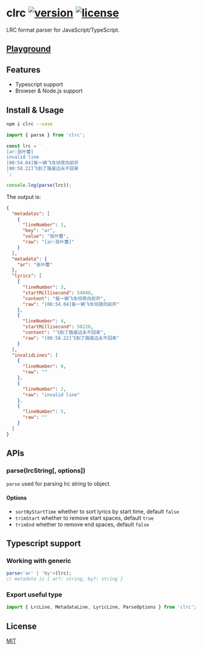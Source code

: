 # clrc [![version](https://img.shields.io/npm/v/clrc)](https://www.npmjs.com/package/clrc) [![license](https://img.shields.io/npm/l/clrc)](https://github.com/mebtte/react-lrc/blob/master/LICENSE)

LRC format parser for JavaScript/TypeScript.

## [Playground](https://mebtte.github.io/clrc)

## Features

- Typescript support
- Browser & Node.js support

## Install & Usage

```bash
npm i clrc --save
```

```js
import { parse } from 'clrc';

const lrc = `
[ar:张叶蕾]
invalid line
[00:54.04]每一辆飞车彻夜向前开
[00:58.22]飞到了路崖边永不回来
`;

console.log(parse(lrc));
```

The output is:

```json
{
  "metadatas": [
    {
      "lineNumber": 1,
      "key": "ar",
      "value": "张叶蕾",
      "raw": "[ar:张叶蕾]"
    }
  ],
  "metadata": {
    "ar": "张叶蕾"
  },
  "lyrics": [
    {
      "lineNumber": 3,
      "startMillisecond": 54040,
      "content": "每一辆飞车彻夜向前开",
      "raw": "[00:54.04]每一辆飞车彻夜向前开"
    },
    {
      "lineNumber": 4,
      "startMillisecond": 58220,
      "content": "飞到了路崖边永不回来",
      "raw": "[00:58.22]飞到了路崖边永不回来"
    }
  ],
  "invalidLines": [
    {
      "lineNumber": 0,
      "raw": ""
    },
    {
      "lineNumber": 2,
      "raw": "invalid line"
    },
    {
      "lineNumber": 5,
      "raw": ""
    }
  ]
}
```

## APIs

### parse(lrcString[, options])

`parse` used for parsing lrc string to object.

#### Options

- `sortByStartTime` whether to sort lyrics by start time, default `false`
- `trimStart` whether to remove start spaces, default `true`
- `trimEnd` whether to remove end spaces, default `false`

## Typescript support

### Working with generic

```ts
parse<'ar' | 'by'>(lrc);
// metadata is { ar?: string, by?: string }
```

### Export useful type

```ts
import { LrcLine, MetadataLine, LyricLine, ParseOptions } from 'clrc';
```

## License

[MIT](./LICENSE)
